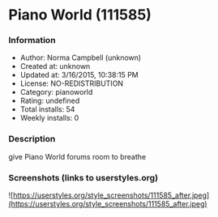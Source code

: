 # Piano World (111585)

### Information
- Author: Norma Campbell (unknown)
- Created at: unknown
- Updated at: 3/16/2015, 10:38:15 PM
- License: NO-REDISTRIBUTION
- Category: pianoworld
- Rating: undefined
- Total installs: 54
- Weekly installs: 0


### Description
give Piano World forums room to breathe


### Screenshots (links to userstyles.org)
![https://userstyles.org/style_screenshots/111585_after.jpeg](https://userstyles.org/style_screenshots/111585_after.jpeg)


